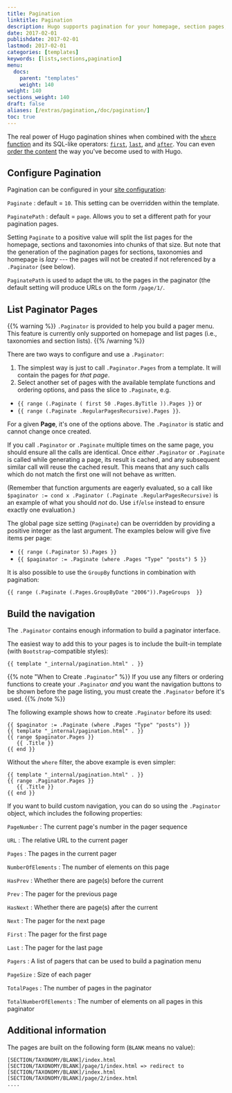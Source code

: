 ```yaml
---
title: Pagination
linktitle: Pagination
description: Hugo supports pagination for your homepage, section pages, and taxonomies.
date: 2017-02-01
publishdate: 2017-02-01
lastmod: 2017-02-01
categories: [templates]
keywords: [lists,sections,pagination]
menu:
  docs:
    parent: "templates"
    weight: 140
weight: 140
sections_weight: 140
draft: false
aliases: [/extras/pagination,/doc/pagination/]
toc: true
---
```


The real power of Hugo pagination shines when combined with the [`where` function][where] and its SQL-like operators: [`first`][], [`last`][], and [`after`][]. You can even [order the content][lists] the way you've become used to with Hugo.

## Configure Pagination

Pagination can be configured in your [site configuration][configuration]:

`Paginate`
: default = `10`. This setting can be overridden within the template.

`PaginatePath`
: default = `page`. Allows you to set a different path for your pagination pages.

Setting `Paginate` to a positive value will split the list pages for the homepage, sections and taxonomies into chunks of that size. But note that the generation of the pagination pages for sections, taxonomies and homepage is *lazy* --- the pages will not be created if not referenced by a `.Paginator` (see below).

`PaginatePath` is used to adapt the `URL` to the pages in the paginator (the default setting will produce URLs on the form `/page/1/`.

## List Paginator Pages

{{% warning %}}
`.Paginator` is provided to help you build a pager menu. This feature is currently only supported on homepage and list pages (i.e., taxonomies and section lists).
{{% /warning %}}

There are two ways to configure and use a `.Paginator`:

1. The simplest way is just to call `.Paginator.Pages` from a template. It will contain the pages for *that page*.
2. Select another set of pages with the available template functions and ordering options, and pass the slice to `.Paginate`, e.g.
  * `{{ range (.Paginate ( first 50 .Pages.ByTitle )).Pages }}` or
  * `{{ range (.Paginate .RegularPagesRecursive).Pages }}`.

For a given **Page**, it's one of the options above. The `.Paginator` is static and cannot change once created.

If you call `.Paginator` or `.Paginate` multiple times on the same page, you should ensure all the calls are identical. Once *either* `.Paginator` or `.Paginate` is called while generating a page, its result is cached, and any subsequent similar call will reuse the cached result. This means that any such calls which do not match the first one will not behave as written.

(Remember that function arguments are eagerly evaluated, so a call like `$paginator := cond x .Paginator (.Paginate .RegularPagesRecursive)` is an example of what you should *not* do. Use `if`/`else` instead to ensure exactly one evaluation.)

The global page size setting (`Paginate`) can be overridden by providing a positive integer as the last argument. The examples below will give five items per page:

* `{{ range (.Paginator 5).Pages }}`
* `{{ $paginator := .Paginate (where .Pages "Type" "posts") 5 }}`

It is also possible to use the `GroupBy` functions in combination with pagination:

```
{{ range (.Paginate (.Pages.GroupByDate "2006")).PageGroups  }}
```

## Build the navigation

The `.Paginator` contains enough information to build a paginator interface.

The easiest way to add this to your pages is to include the built-in template (with `Bootstrap`-compatible styles):

```
{{ template "_internal/pagination.html" . }}
```

{{% note "When to Create `.Paginator`" %}}
If you use any filters or ordering functions to create your `.Paginator` *and* you want the navigation buttons to be shown before the page listing, you must create the `.Paginator` before it's used.
{{% /note %}}

The following example shows how to create `.Paginator` before its used:

```
{{ $paginator := .Paginate (where .Pages "Type" "posts") }}
{{ template "_internal/pagination.html" . }}
{{ range $paginator.Pages }}
   {{ .Title }}
{{ end }}
```

Without the `where` filter, the above example is even simpler:

```
{{ template "_internal/pagination.html" . }}
{{ range .Paginator.Pages }}
   {{ .Title }}
{{ end }}
```

If you want to build custom navigation, you can do so using the `.Paginator` object, which includes the following properties:

`PageNumber`
: The current page's number in the pager sequence

`URL`
: The relative URL to the current pager

`Pages`
: The pages in the current pager

`NumberOfElements`
: The number of elements on this page

`HasPrev`
: Whether there are page(s) before the current

`Prev`
: The pager for the previous page

`HasNext`
: Whether there are page(s) after the current

`Next`
: The pager for the next page

`First`
: The pager for the first page

`Last`
: The pager for the last page

`Pagers`
: A list of pagers that can be used to build a pagination menu

`PageSize`
: Size of each pager

`TotalPages`
: The number of pages in the paginator

`TotalNumberOfElements`
: The number of elements on all pages in this paginator

## Additional information

The pages are built on the following form (`BLANK` means no value):

```
[SECTION/TAXONOMY/BLANK]/index.html
[SECTION/TAXONOMY/BLANK]/page/1/index.html => redirect to  [SECTION/TAXONOMY/BLANK]/index.html
[SECTION/TAXONOMY/BLANK]/page/2/index.html
....
```


[`first`]: /functions/first/
[`last`]: /functions/last/
[`after`]: /functions/after/
[configuration]: /getting-started/configuration/
[lists]: /templates/lists/
[where]: /functions/where/
